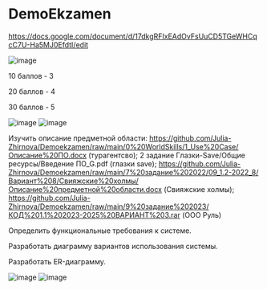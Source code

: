  # DemoEkzamen
https://docs.google.com/document/d/17dkgRFIxEAdOvFsUuCD5TGeWHCqcC7U-Ha5MJ0EfdtI/edit

![image](https://github.com/sxdmatheww/DemoEkzamen/assets/97594112/3597745a-ea2e-47b0-a358-c0e09cd82636)

10 баллов - 3

20 баллов - 4

30 баллов - 5

![image](https://github.com/sxdmatheww/DemoEkzamen/assets/97594112/f2e0d993-9464-4c2d-98d0-63e59bd63aeb)
![image](https://github.com/sxdmatheww/DemoEkzamen/assets/97594112/759f9d6d-006b-4917-a77a-43e5238f3ab6)


Изучить описание предметной области: https://github.com/Julia-Zhirnova/Demoekzamen/raw/main/0%20WorldSkills/1_Use%20Case/Описание%20ПО.docx (турагентсво); 2 задание Глазки-Save/Общие ресурсы/Введение ПО_G.pdf (глазки save); https://github.com/Julia-Zhirnova/Demoekzamen/raw/main/7%20задание%202022/09_1.2-2022_8/Вариант%208/Свияжские%20холмы/Описание%20предметной%20области.docx (Свияжские холмы); https://github.com/Julia-Zhirnova/Demoekzamen/raw/main/9%20задание%202023/КОД%201.1%202023-2025%20ВАРИАНТ%203.rar (ООО Руль)

Определить функциональные требования к системе.

Разработать диаграмму вариантов использования системы.

Разработать ER-диаграмму.

![image](https://github.com/sxdmatheww/DemoEkzamen/assets/97594112/d8b375e5-817c-429f-852b-93d77ea84694)
![image](https://github.com/sxdmatheww/DemoEkzamen/assets/97594112/2d5e6263-6780-4bf1-9e04-274f3d585184)


